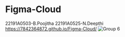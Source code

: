 # Figma-Cloud
22191A0503-B.Poojitha
22191A0525-N.Deepthi
https://7842364872.github.io/Figma-Cloud/
![Group 6](https://github.com/7842364872/Figma-Cloud/assets/136720398/1a467ef1-9ed7-4f3e-9178-80fd3774b941)
